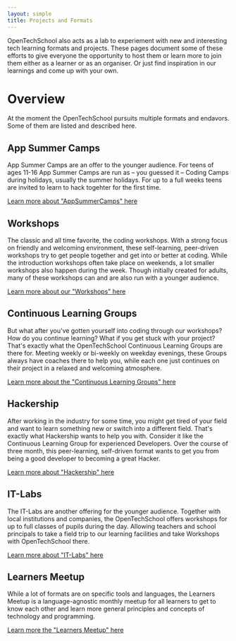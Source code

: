```yaml
---
layout: simple
title: Projects and Formats
---
```


OpenTechSchool also acts as a lab to experiement with new and interesting tech learning formats and projects. These pages document some of these efforts to give everyone the opportunity to host them or learn more to join them either as a learner or as an organiser. Or just find inspiration in our learnings and come up with your own.

# Overview

At the moment the OpenTechSchool pursuits multiple formats and endavors. Some of them are listed and described here.


## App Summer Camps

App Summer Camps are an offer to the younger audience. For teens of ages 11-16 App Summer Camps are run as – you guessed it – Coding Camps during holidays, usually the summer holidays. For up to a full weeks teens are invited to learn to hack togehter for the first time.

[Learn more about "AppSummerCamps" here](/projects/app-summer-camps/)

## Workshops

The classic and all time favorite, the coding workshops. With a strong focus on friendly and welcoming environment, these self-learning, peer-driven workshops try to get people together and get into or better at coding. While the introduction workshops often take place on weekends, a lot smaller workshops also happen during the week. Though initially created for adults, many of these workshops can and are also run with a younger audience.

[Learn more about our "Workshops" here](/projects/workshops/)

## Continuous Learning Groups

But what after you've gotten yourself into coding through our workshops? How do you continue learning? What if you get stuck with your project? That's exactly what the OpenTechSchool Continuous Learning Groups are there for. Meeting weekly or bi-weekly on weekday evenings, these Groups always have coaches there to help you, while each one just continues on their project in a relaxed and welcoming atmosphere.

[Learn more about the "Continuous Learning Groups" here](/projects/continuous-learning-groups/)

## Hackership

After working in the industry for some time, you might get tired of your field and want to learn something new or switch into a different field. That's exactly what Hackership wants to help you with. Consider it like the Continuous Learning Group for experienced Developers. Over the course of three month, this peer-learning, self-driven format wants to get you from being a good developer to becoming a great Hacker.

[Learn more about "Hackership" here](/projects/hackership/)

## IT-Labs

The IT-Labs are another offering for the younger audience. Together with local institutions and companies, the OpenTechSchool offers workshops for up to full classes of pupils during the day. Allowing teachers and school principals to take a field trip to our learning facilities and take Workshops with OpenTechSchool there.

[Learn more about "IT-Labs" here](/projects/it-labs/)

## Learners Meetup

While a lot of formats are on specific tools and languages, the Learners Meetup is a language-agnostic monthly meetup for all learners to get to know each other and learn more general principles and concepts of technology and programming.

[Learn more the "Learners Meetup" here](/projects/learners-meetup/)